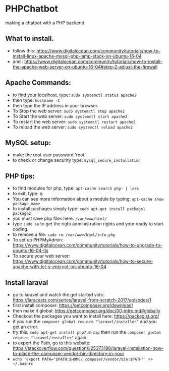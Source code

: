 # PHPChatbot
making a chatbot with a PHP backend

## What to install.
* follow this: https://www.digitalocean.com/community/tutorials/how-to-install-linux-apache-mysql-php-lamp-stack-on-ubuntu-16-04
* and : https://www.digitalocean.com/community/tutorials/how-to-install-the-apache-web-server-on-ubuntu-16-04#step-2-adjust-the-firewall


## Apache Commands:
* to find your localhost, type: `sudo systemctl status apache2`
* then type: `hostname -I`
* then type the IP address in your browser. 
* To Stop the web server: `sudo systemctl stop apache2`
* To Start the web server: `sudo systemctl start apache2`
* To restart the web server: `sudo systemctl restart apache2`
* To reload the web server: `sudo systemctl reload apache2`

## MySQL setup:
* make the root user password 'root'
* to check or change security type: `mysql_secure_installation`

## PHP tips:
* to find modules for php, type: `apt-cache search php- | less`
* to exit, type: q
* You can see more information about a module by typing: `apt-cache show package_name`
* to install pachages simply type: `sudo apt-get install package1 package2 `
* you must save php files here: `/var/www/html/`
* type `sudo su` to get the right administration rights and your ready to start coding. 
* to remove a file: `sudo rm /var/www/html/info.php`
* To set up PHPMyAdmin: https://www.digitalocean.com/community/tutorials/how-to-upgrade-to-ubuntu-16-04-lts
* To secure your web server: https://www.digitalocean.com/community/tutorials/how-to-secure-apache-with-let-s-encrypt-on-ubuntu-16-04

## Install laraval 
* go to laravel and watch the get started vids: https://laracasts.com/series/laravel-from-scratch-2017/episodes/1
* first install composer: https://getcomposer.org/download/
* then make it global:  https://getcomposer.org/doc/00-intro.md#globally
* Checkout the packages you want to install here: https://packagist.org/
* if you run the `composer global require "laravel/installer"` and you get an error. 
* try this: `sudo apt-get install php7.0-zip` then run the `composer global require "laravel/installer"` again
* to export the Path, go to this website: https://stackoverflow.com/questions/25373188/laravel-installation-how-to-place-the-composer-vendor-bin-directory-in-your
* `echo 'export PATH="$PATH:$HOME/.composer/vendor/bin:$PATH"' >> ~/.bashrc`




